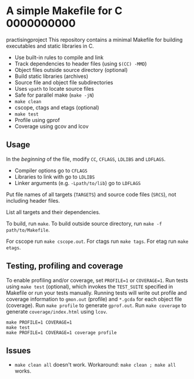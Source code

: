 A simple Makefile for C  0000000000
====
practisingproject
This repository contains a minimal Makefile for building executables and
static libraries in C.

* Use built-in rules to compile and link
* Track dependencies to header files (using `$(CC) -MMD`)
* Object files outside source directory (optional)
* Build static libraries (archives)
* Source file and object file subdirectories
* Uses `vpath` to locate source files
* Safe for parallel make (`make -jN`)
* `make clean`
* cscope, ctags and etags (optional)
* `make test`
* Profile using gprof
* Coverage using gcov and lcov

Usage
----

In the *beginning* of the file, modify `CC`, `CFLAGS`, `LDLIBS` and
`LDFLAGS`.

* Compiler options go to `CFLAGS`
* Libraries to link with go to `LDLIBS`
* Linker arguments (e.g. `-Lpath/to/lib`) go to `LDFLAGS`

Put file names of all targets (`TARGETS`) and source code files (`SRCS`), not
including header files.

List all targets and their dependencies.

To build, run `make`.
To build outside source directory, run `make -f path/to/Makefile`.

For cscope run `make cscope.out`.
For ctags run `make tags`.
For etag run `make etags`.

Testing, profiling and coverage
----

To enable profiling and/or coverage, set `PROFILE=1` or `COVERAGE=1`.
Run tests using `make test` (optional), which invokes the `TEST_SUITE`
specified in Makefile or run your tests manually.
Running tests will write out profile and coverage information to `gmon.out`
(profile) and `*.gcda` for each object file (coverage).
Run `make profile` to generate `gprof.out`.
Run `make coverage` to generate `coverage/index.html` using `lcov`.


    make PROFILE=1 COVERAGE=1
    make test
    make PROFILE=1 COVERAGE=1 coverage profile

Issues
----

  * `make clean all` doesn't work. Workaround: `make clean ; make all` works.
